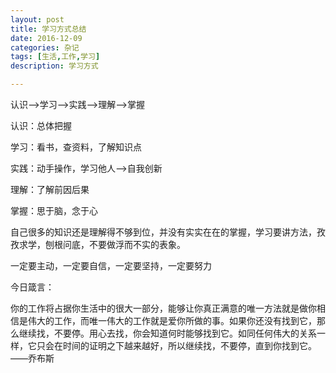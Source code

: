 ```yaml
---
layout: post
title: 学习方式总结
date: 2016-12-09
categories: 杂记
tags: [生活,工作,学习]
description: 学习方式

---
```



认识——>学习——>实践——>理解——>掌握

认识：总体把握

学习：看书，查资料，了解知识点

实践：动手操作，学习他人——>自我创新

理解：了解前因后果

掌握：思于脑，念于心

自己很多的知识还是理解得不够到位，并没有实实在在的掌握，学习要讲方法，孜孜求学，刨根问底，不要做浮而不实的表象。

一定要主动，一定要自信，一定要坚持，一定要努力

今日箴言：

你的工作将占据你生活中的很大一部分，能够让你真正满意的唯一方法就是做你相信是伟大的工作，而唯一伟大的工作就是爱你所做的事。如果你还没有找到它，那么继续找，不要停。用心去找，你会知道何时能够找到它。如同任何伟大的关系一样，它只会在时间的证明之下越来越好，所以继续找，不要停，直到你找到它。——乔布斯
